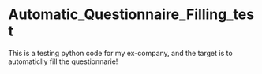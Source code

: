 ﻿# Automatic_Questionnaire_Filling_test
This is a testing python code for my ex-company, and the target is to automaticlly fill the questionnarie!
